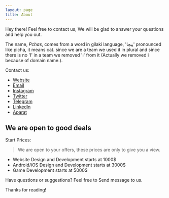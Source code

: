 ```yaml
---
layout: page
title: About
---
```


<p class="message">
  Hey there! Feel free to contact us, We will be glad to answer your questions and help you out.
</p>

The name, *Pchas*, comes from a word in gilaki language,  'پیچا' pronounced like picha, it means cat. since we are a team we used it in plural and since there is no 'I' in a team we removed 'i' from it (Actually we removed i because of domain name.).

Contact us:

* [Website](https://pchas.ir)
* [Email](mailto://info@pchas.ir)
* [Instagram](https://instagram.com/pchas.ir/)
* [Twitter](https://instagram.com/pchas.ir/)
* [Telegram](https://instagram.com/pchas.ir/)
* [LinkedIn](https://www.linkedin.com/company/pcha)
* [Aparat](https://www.aparat.com/Pchas)

## We are open to good deals

Start Prices:
> We are open to your offers, these prices are only to give you a view.

* Website Design and Development starts at 1000$
* Android/iOS Design and Development starts at 3000$
* Game Development starts at 5000$

Have questions or suggestions? Feel free to Send message to us.

Thanks for reading!
